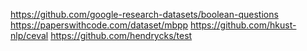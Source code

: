 https://github.com/google-research-datasets/boolean-questions
https://paperswithcode.com/dataset/mbpp
https://github.com/hkust-nlp/ceval
https://github.com/hendrycks/test
